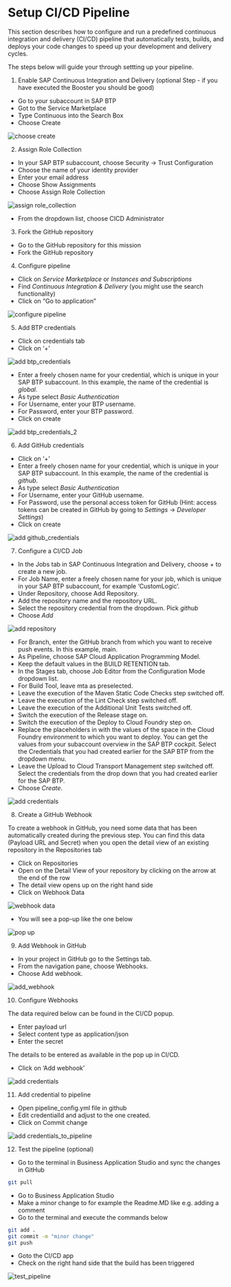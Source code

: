 # Setup CI/CD Pipeline

This section describes how to configure and run a predefined continuous integration and delivery (CI/CD) pipeline that automatically tests, builds, and deploys your code changes to speed up your development and delivery cycles.

The steps below will guide your through settting up your pipeline.

1. Enable SAP Continuous Integration and Delivery (optional Step - if you have executed the Booster you should be good)
- Go to your subaccount in SAP BTP
- Got to the Service Marketplace
- Type Continuous into the Search Box
- Choose Create

 ![choose create](./images/cicd1-1.png)

2. Assign Role Collection

- In your SAP BTP subaccount, choose Security -> Trust Configuration
- Choose the name of your identity provider
- Enter your email address
- Choose Show Assignments
- Choose Assign Role Collection

 ![assign role_collection](./images/cicd1-2.png)

- From the dropdown list, choose CICD Administrator

3. Fork the GitHub repository

- Go to the GitHub repository for this mission 
- Fork the GitHub repository


4. Configure pipeline

- Click on *Service Marketplace* or *Instances and Subscriptions*
- Find *Continuous Integration & Delivery* (you might use the search functionality)
- Click on “Go to application”

 ![configure pipeline](./images/cicd2.png)

5. Add BTP credentials

- Click on credentials tab
- Click on ‘+’

 ![add btp_credentials](./images/cicd3.png)
 
- Enter a freely chosen name for your credential, which is unique in your SAP BTP subaccount. In this example, the name of the credential is *global*.
- As type select *Basic Authentication* 
- For Username, enter your BTP username.
- For Password, enter your BTP password.
- Click on create

 ![add btp_credentials_2](./images/cicd4.png)

6. Add GitHub credentials

- Click on ‘+’
- Enter a freely chosen name for your credential, which is unique in your SAP BTP subaccount. In this example, the name of the credential is *github*.
- As type select *Basic Authentication* 
- For Username, enter your GitHub username.
- For Password, use the personal access token for GitHub (Hint: access tokens can be created in GitHub by going to *Settings* -> *Developer Settings*)
- Click on create

 ![add github_credentials](./images/cicd5.png)
 
7. Configure a CI/CD Job
 
- In the Jobs tab in SAP Continuous Integration and Delivery, choose *+* to create a new job.
- For Job Name, enter a freely chosen name for your job, which is unique in your SAP BTP subaccount, for example ‘CustomLogic’.
- Under Repository, choose Add Repository.
- Add the repository name and the repository URL.
- Select the repository credential from the dropdown. Pick *github*
- Choose *Add*

 ![add repository](./images/cicd5-1.png)

- For Branch, enter the GitHub branch from which you want to receive push events. In this example, main.
- As Pipeline, choose SAP Cloud Application Programming Model.
- Keep the default values in the BUILD RETENTION tab.
- In the Stages tab, choose Job Editor from the Configuration Mode dropdown list.
- For Build Tool, leave mta as preselected.
- Leave the execution of the Maven Static Code Checks step switched off.
- Leave the execution of the Lint Check step switched off.
- Leave the execution of the Additional Unit Tests switched off.
- Switch the execution of the Release stage on.
- Switch the execution of the Deploy to Cloud Foundry step on.
- Replace the placeholders in with the values of the space in the Cloud Foundry environment to which you want to deploy. You can get the values from your subaccount overview in the SAP BTP cockpit. Select the Credentials that you had created earlier for the SAP BTP from the dropdown menu.
- Leave the Upload to Cloud Transport Management step switched off. Select the credentials from the drop down that you had created earlier for the SAP BTP.
- Choose *Create*.

 ![add credentials](./images/cicd6.png)
 
8. Create a GitHub Webhook

To create a webhook in GitHub, you need some data that has been automatically created during the previous step. You can find this data (Payload URL and Secret) when you open the detail view of an existing repository in the Repositories tab

- Click on Repositories
- Open on the Detail View of your repository by clicking on the arrow at the end of the row
- The detail view opens up on the right hand side
- Click on Webhook Data
 
 ![webhook data](./images/cicd6-1.png)
 
- You will see a pop-up like the one below
 
 ![pop up](./images/cicd6-2.png)

9. Add Webhook in GitHub

- In your project in GitHub go to the Settings tab.
- From the navigation pane, choose Webhooks.
- Choose Add webhook.

 ![add_webhook](./images/cicd6-3.png)

10. Configure Webhooks

The data required below can be found in the CI/CD popup.

- Enter payload url
- Select content type as application/json
- Enter the secret

The details to be entered as available in the pop up in CI/CD.

- Click on ‘Add webhook’

 ![add credentials](./images/cicd6-4.png)

11. Add credential to pipeline

- Open pipeline_config.yml file in github
- Edit credentialId and adjust to the one created.
- Click on Commit change

 ![add credentials_to_pipeline](./images/cicd10.png)
 
12. Test the pipeline (optional)
 
 - Go to the terminal in Business Application Studio and sync the changes in GitHub 
 
 ```bash
 git pull
 ```
 
 - Go to Business Application Studio
 - Make a minor change to for example the Readme.MD like e.g. adding a comment
 - Go to the terminal and execute the commands below
 
 ```bash
git add .
git commit -m "minor change"
git push
```
 - Goto the CI/CD app 
 - Check on the right hand side that the build has been triggered
 
  ![test_pipeline](./images/cicd6-5.png)
 

 
